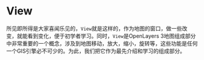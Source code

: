 # View

所见即所得是大家喜闻乐见的，`View`就是这样的，作为地图的窗口，做一些改变，就能看到变化，便于初学者学习。同时，`View`是OpenLayers 3地图组成部分中非常重要的一个概念，涉及到地图移动，放大，缩小，旋转等，这些功能是任何一个GIS引擎必不可少的。为此，我们把它作为最先介绍和学习的组成部分。